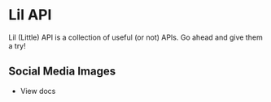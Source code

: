 # Lil API

Lil (Little) API is a collection of useful (or not) APIs. Go ahead and give them a try!

## Social Media Images

- View docs
